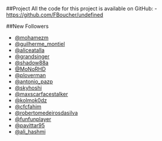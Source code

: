 
##Project
All the code for this project is available on GitHub:  - https://github.com/FBoucher/undefined

##New Followers
- [@mohamezm](https://www.twitch.tv/mohamezm)
- [@guilherme_montiel](https://www.twitch.tv/guilherme_montiel)
- [@aliceatalla](https://www.twitch.tv/aliceatalla)
- [@grandsinger](https://www.twitch.tv/grandsinger)
- [@shadow88a](https://www.twitch.tv/shadow88a)
- [@MoNoRHD](https://www.twitch.tv/MoNoRHD)
- [@ploverman](https://www.twitch.tv/ploverman)
- [@antonio_pazp](https://www.twitch.tv/antonio_pazp)
- [@skyhoshi](https://www.twitch.tv/skyhoshi)
- [@maxscarfacestalker](https://www.twitch.tv/maxscarfacestalker)
- [@kolmok0dz](https://www.twitch.tv/kolmok0dz)
- [@cfcfahim](https://www.twitch.tv/cfcfahim)
- [@robertomedeirosdasilva](https://www.twitch.tv/robertomedeirosdasilva)
- [@funfunplayer](https://www.twitch.tv/funfunplayer)
- [@pavittar95](https://www.twitch.tv/pavittar95)
- [@ali_hashmi](https://www.twitch.tv/ali_hashmi)
